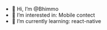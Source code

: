 - 👋 Hi, I’m @Bhimmo
- 👀 I’m interested in: Mobile contect
- 🌱 I’m currently learning: react-native

